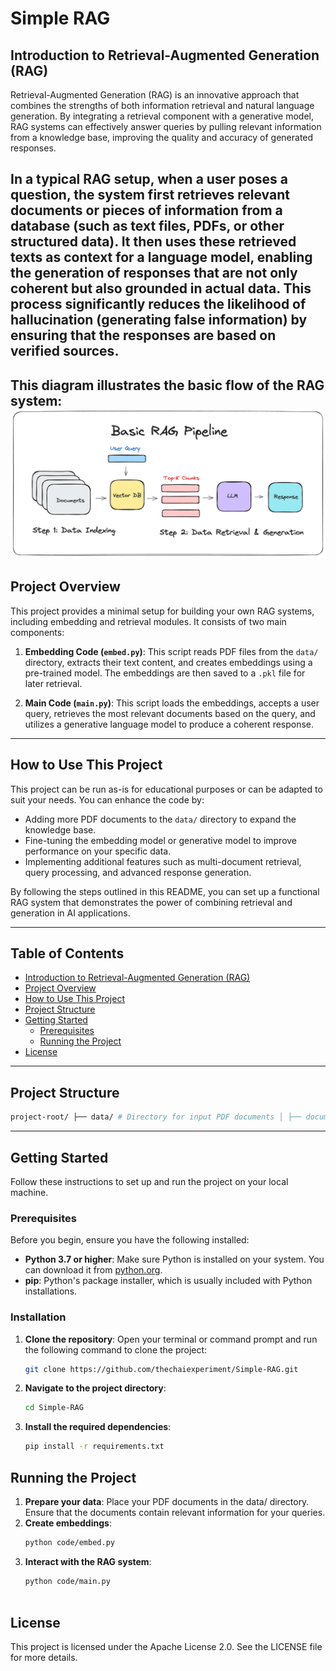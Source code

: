 # Simple RAG
## Introduction to Retrieval-Augmented Generation (RAG)

Retrieval-Augmented Generation (RAG) is an innovative approach that combines the strengths of both information retrieval and natural language generation. By integrating a retrieval component with a generative model, RAG systems can effectively answer queries by pulling relevant information from a knowledge base, improving the quality and accuracy of generated responses.

In a typical RAG setup, when a user poses a question, the system first retrieves relevant documents or pieces of information from a database (such as text files, PDFs, or other structured data). It then uses these retrieved texts as context for a language model, enabling the generation of responses that are not only coherent but also grounded in actual data. This process significantly reduces the likelihood of hallucination (generating false information) by ensuring that the responses are based on verified sources.
---
This diagram illustrates the basic flow of the RAG system:
![Basic RAG System](assets/11.png)
---

## Project Overview

This project provides a minimal setup for building your own RAG systems, including embedding and retrieval modules. It consists of two main components:

1. **Embedding Code (`embed.py`)**: This script reads PDF files from the `data/` directory, extracts their text content, and creates embeddings using a pre-trained model. The embeddings are then saved to a `.pkl` file for later retrieval.

2. **Main Code (`main.py`)**: This script loads the embeddings, accepts a user query, retrieves the most relevant documents based on the query, and utilizes a generative language model to produce a coherent response.
   
---

## How to Use This Project

This project can be run as-is for educational purposes or can be adapted to suit your needs. You can enhance the code by:
- Adding more PDF documents to the `data/` directory to expand the knowledge base.
- Fine-tuning the embedding model or generative model to improve performance on your specific data.
- Implementing additional features such as multi-document retrieval, query processing, and advanced response generation.

By following the steps outlined in this README, you can set up a functional RAG system that demonstrates the power of combining retrieval and generation in AI applications.

---

## Table of Contents

- [Introduction to Retrieval-Augmented Generation (RAG)](#introduction-to-retrieval-augmented-generation-rag)
- [Project Overview](#project-overview)
- [How to Use This Project](#how-to-use-this-project)
- [Project Structure](#project-structure)
- [Getting Started](#getting-started)
  - [Prerequisites](#prerequisites)
  - [Running the Project](#running-the-project)
- [License](#license)


---

## Project Structure

```perl
project-root/ ├── data/ # Directory for input PDF documents │ ├── document1.pdf # Example document 1 │ ├── document2.pdf # Example document 2 │ └── document3.pdf # Example document 3 ├── code/ # Directory containing the main code files │ ├── embed.py # Script to read PDFs, create embeddings, and save them │ └── main.py # Script to handle user queries and generate responses ├── requirements.txt # List of dependencies for the project └── README.md # Project documentation and instructions
```
---

## Getting Started

Follow these instructions to set up and run the project on your local machine.

### Prerequisites

Before you begin, ensure you have the following installed:

- **Python 3.7 or higher**: Make sure Python is installed on your system. You can download it from [python.org](https://www.python.org/downloads/).
- **pip**: Python's package installer, which is usually included with Python installations.

### Installation

1. **Clone the repository**:
   Open your terminal or command prompt and run the following command to clone the project:

   ```bash
   git clone https://github.com/thechaiexperiment/Simple-RAG.git
   ```
2. **Navigate to the project directory**:
   ```bash
   cd Simple-RAG
3. **Install the required dependencies**:
   ```bash
   pip install -r requirements.txt
## Running the Project
1. **Prepare your data**: Place your PDF documents in the data/ directory. Ensure that the documents contain relevant information for your queries.
2. **Create embeddings**:
   ```bash
   python code/embed.py
3. **Interact with the RAG system**:
   ```bash
   python code/main.py
 
## License
This project is licensed under the Apache License 2.0. See the LICENSE file for more details.

